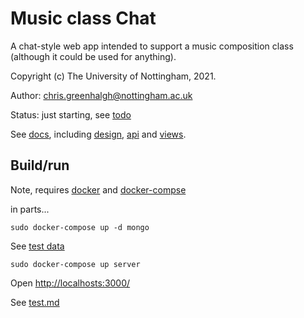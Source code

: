 # Music class Chat

A chat-style web app intended to support a music composition class
(although it could be used for anything).

Copyright (c) The University of Nottingham, 2021.

Author: chris.greenhalgh@nottingham.ac.uk


Status: just starting, see [todo](docs/todo.md)

See [docs](docs/), including [design](docs/design.md),
[api](docs/api.md) and [views](docs/views.md).

## Build/run

Note, requires [docker](https://docs.docker.com/engine/install/ubuntu/)
and [docker-compse](https://docs.docker.com/compose/install/)

in parts...
```
sudo docker-compose up -d mongo
```
See [test data](docs/test.md)

```
sudo docker-compose up server
```

Open [http://localhosts:3000/](http://localhosts:3000/)

See [test.md](test.md)

